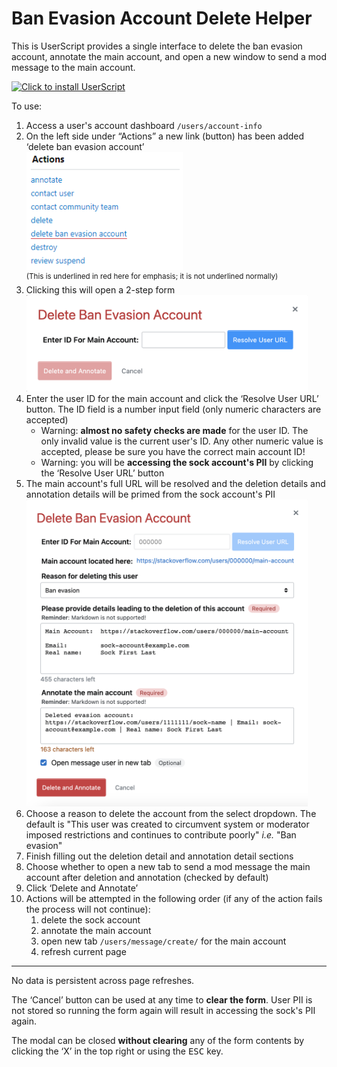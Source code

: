 # Ban Evasion Account Delete Helper

This is UserScript provides a single interface to delete the ban evasion account, annotate the main account, and open a new window to send a mod message to the main account.

[![Click to install UserScript](https://img.shields.io/badge/install-UserScript-brightgreen)](https://github.com/HenryEcker/SO-Mod-UserScripts/raw/master/BanEvasionAccountDeleteHelper/dist/BanEvasionAccountDeleteHelper.user.js)

To use:
1. Access a user's account dashboard `/users/account-info`
2. On the left side under &ldquo;Actions&rdquo; a new link (button) has been added &lsquo;delete ban evasion account&rsquo; \
   <a href="./images/user-actions-list.png"><img src="./images/user-actions-list.png" width="250px"></a> \
   <sup>(This is underlined in red here for emphasis; it is not underlined normally)</sup>
3. Clicking this will open a 2-step form \
   <a href="./images/modal-base-form.png"><img src="./images/modal-base-form.png" width="450px"></a>
4.  Enter the user ID for the main account and click the &lsquo;Resolve User URL&rsquo; button. The ID field is a number input field (only numeric characters are accepted)
    - Warning: **almost no safety checks are made** for the user ID. The only invalid value is the current user's ID. Any other numeric value is accepted, please be sure you have the correct main account ID! 
    - Warning: you will be **accessing the sock account's PII** by clicking the &lsquo;Resolve User URL&rsquo; button 
5. The main account's full URL will be resolved and the deletion details and annotation details will be primed from the sock account's PII \
   <a href="./images/populated-form.png"><img src="./images/populated-form.png" width="450px"></a>
6. Choose a reason to delete the account from the select dropdown. The default is "This user was created to circumvent system or moderator imposed restrictions and continues to contribute poorly" _i.e._ "Ban evasion"
7. Finish filling out the deletion detail and annotation detail sections
8. Choose whether to open a new tab to send a mod message the main account after deletion and annotation (checked by default)
9. Click &lsquo;Delete and Annotate&rsquo;
10. Actions will be attempted in the following order (if any of the action fails the process will not continue):
    1. delete the sock account 
    2. annotate the main account
    3. open new tab `/users/message/create/` for the main account
    4. refresh current page

---

No data is persistent across page refreshes.

The &lsquo;Cancel&rsquo; button can be used at any time to **clear the form**. User PII is not stored so running the form again will result in accessing the sock's PII again.

The modal can be closed **without clearing** any of the form contents by clicking the &lsquo;X&rsquo; in the top right or using the <kbd>ESC</kbd> key.
